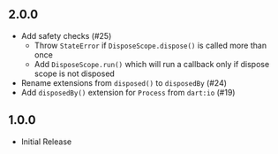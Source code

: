 ## 2.0.0

- Add safety checks (#25)
  - Throw `StateError` if `DisposeScope.dispose()` is called more than once
  - Add `DisposeScope.run()` which will run a callback only if dispose scope is
    not disposed
- Rename extensions from `disposed()` to `disposedBy` (#24)
- Add `disposedBy()` extension for `Process` from `dart:io` (#19)

## 1.0.0

- Initial Release
